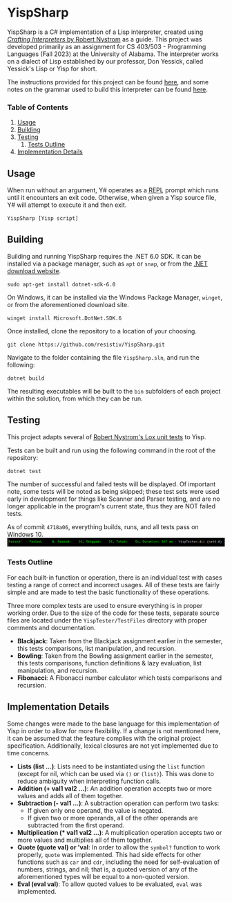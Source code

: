 
[//]: # (Hey!! This document is best viewed on GitHub: https://github.com/resistiv/YispSharp)

# YispSharp
YispSharp is a C# implementation of a Lisp interpreter, created using [*Crafting Interpreters* by Robert Nystrom](https://craftinginterpreters.com/) as a guide. This project was developed primarily as an assignment for CS 403/503 - Programming Languages (Fall 2023) at the University of Alabama. The interpreter works on a dialect of Lisp established by our professor, Don Yessick, called Yessick's Lisp or Yisp for short.

The instructions provided for this project can be found [here](/Instructions.md), and some notes on the grammar used to build this interpreter can be found [here](/Grammar.md).

### Table of Contents
1. [Usage](#usage)
2. [Building](#building)
3. [Testing](#testing)
    1. [Tests Outline](#tests-outline)
4. [Implementation Details](#implementation-details)

## Usage
When run without an argument, Y# operates as a <abbr title="read-eval-print loop">REPL</abbr> prompt which runs until it encounters an exit code. Otherwise, when given a Yisp source file, Y# will attempt to execute it and then exit.
```
YispSharp [Yisp script]
```

## Building
Building and running YispSharp requires the .NET 6.0 SDK. It can be installed via a package manager, such as ``apt`` or ``snap``, or from the [.NET download website](https://dotnet.microsoft.com/en-us/download/dotnet/6.0).
```
sudo apt-get install dotnet-sdk-6.0
```
On Windows, it can be installed via the Windows Package Manager, ``winget``, or from the aforementioned download site.
```
winget install Microsoft.DotNet.SDK.6
```
Once installed, clone the repository to a location of your choosing.
```
git clone https://github.com/resistiv/YispSharp.git
```
Navigate to the folder containing the file ``YispSharp.sln``, and run the following:
```
dotnet build
```
The resulting executables will be built to the ``bin`` subfolders of each project within the solution, from which they can be run.

## Testing
This project adapts several of [Robert Nystrom's Lox unit tests](https://github.com/munificent/craftinginterpreters/tree/master/test) to Yisp.

Tests can be built and run using the following command in the root of the repository:
```
dotnet test
```
The number of successful and failed tests will be displayed. Of important note, some tests will be noted as being skipped; these test sets were used early in development for things like Scanner and Parser testing, and are no longer applicable in the program's current state, thus they are NOT failed tests.

As of commit ``4718a06``, everything builds, runs, and all tests pass on Windows 10.
![](./YispTester/Results/win10-tests-2023-11-24.png "Windows 10 Test Results")

### Tests Outline
For each built-in function or operation, there is an individual test with cases testing a range of correct and incorrect usages. All of these tests are fairly simple and are made to test the basic functionality of these operations.

Three more complex tests are used to ensure everything is in proper working order. Due to the size of the code for these tests, separate source files are located under the ``YispTester/TestFiles`` directory with proper comments and documentation.
* **Blackjack**: Taken from the Blackjack assignment earlier in the semester, this tests comparisons, list manipulation, and recursion.
* **Bowling**: Taken from the Bowling assignment earlier in the semester, this tests comparisons, function definitions & lazy evaluation, list manipulation, and recursion.
* **Fibonacci**: A Fibonacci number calculator which tests comparisons and recursion.

## Implementation Details
Some changes were made to the base language for this implementation of Yisp in order to allow for more flexibility. If a change is not mentioned here, it can be assumed that the feature complies with the original project specification. Additionally, lexical closures are not yet implemented due to time concerns.

* **Lists (list ...)**: Lists need to be instantiated using the ``list`` function (except for nil, which can be used via ``()`` or ``(list)``). This was done to reduce ambiguity when interpreting function calls.
* **Addition (+ val1 val2 ...)**: An addition operation accepts two or more values and adds all of them together.
* **Subtraction (- val1 ...)**: A subtraction operation can perform two tasks:
    - If given only one operand, the value is negated.
    - If given two or more operands, all of the other operands are subtracted from the first operand.
* **Multiplication (\* val1 val2 ...)**: A multiplication operation accepts two or more values and multiplies all of them together.
* **Quote (quote val) or 'val**: In order to allow the ``symbol?`` function to work properly, ``quote`` was implemented. This had side effects for other functions such as ``car`` and ``cdr``, including the need for self-evaluation of numbers, strings, and nil; that is, a quoted version of any of the aforementioned types will be equal to a non-quoted version.
* **Eval (eval val)**: To allow quoted values to be evaluated, ``eval`` was implemented.
